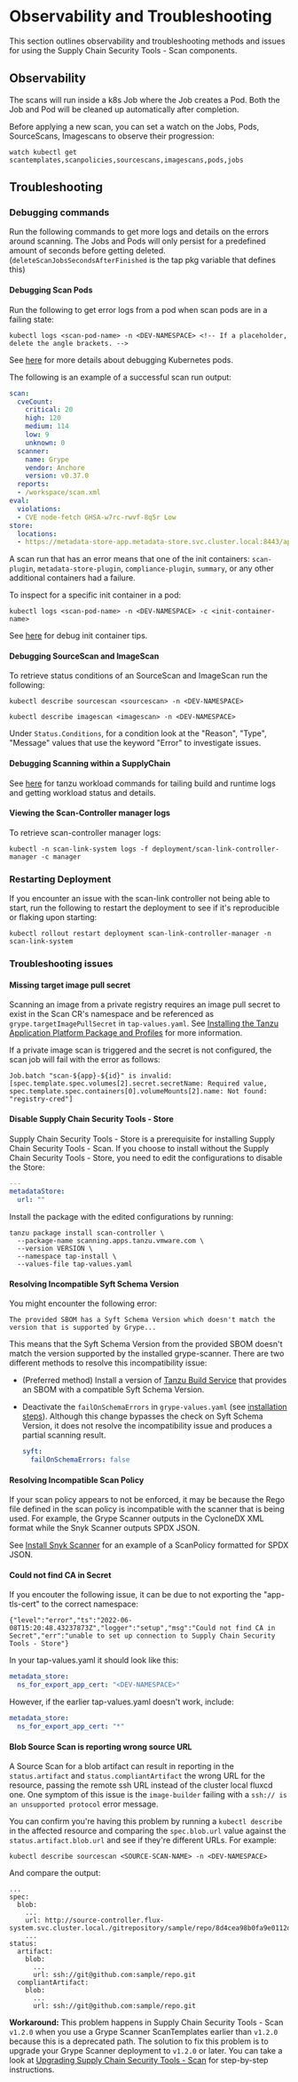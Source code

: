 # Observability and Troubleshooting

This section outlines observability and troubleshooting methods and issues for using the Supply Chain Security Tools - Scan components.

## <a id="observability"></a> **Observability**

The scans will run inside a k8s Job where the Job creates a Pod. Both the Job and Pod will be cleaned up automatically after completion.

Before applying a new scan, you can set a watch on the Jobs, Pods, SourceScans, Imagescans to observe their progression:
```console
watch kubectl get scantemplates,scanpolicies,sourcescans,imagescans,pods,jobs
```

## <a id="troubleshooting"></a> **Troubleshooting**

### <a id="debugging-commands"></a> **Debugging commands**

Run the following commands to get more logs and details on the errors around scanning. The Jobs and Pods will only persist for a predefined amount of seconds before getting deleted. (`deleteScanJobsSecondsAfterFinished` is the tap pkg variable that defines this)

####  <a id="debugging-scan-pods"></a> **Debugging Scan Pods**
Run the following to get error logs from a pod when scan pods are in a failing state:
```console
kubectl logs <scan-pod-name> -n <DEV-NAMESPACE> <!-- If a placeholder, delete the angle brackets. -->
``` 
See [here](https://jamesdefabia.github.io/docs/user-guide/kubectl/kubectl_logs/) for more details about debugging Kubernetes pods.

The following is an example of a successful scan run output:
```yaml
scan:
  cveCount:
    critical: 20
    high: 120
    medium: 114
    low: 9
    unknown: 0
  scanner:
    name: Grype
    vendor: Anchore
    version: v0.37.0
  reports:
  - /workspace/scan.xml
eval:
  violations:
  - CVE node-fetch GHSA-w7rc-rwvf-8q5r Low
store:
  locations:
  - https://metadata-store-app.metadata-store.svc.cluster.local:8443/api/sources?repo=hound&sha=5805c6502976c10f5529e7f7aeb0af0c370c0354&org=houndci
``` 
A scan run that has an error means that one of the init containers: `scan-plugin`, `metadata-store-plugin`, `compliance-plugin`, `summary`, or any other additional containers had a failure.

To inspect for a specific init container in a pod:
```console
kubectl logs <scan-pod-name> -n <DEV-NAMESPACE> -c <init-container-name>
```
See [here](https://kubernetes.io/docs/tasks/debug/debug-application/debug-init-containers/) for debug init container tips.

####  <a id="debug-source-image-scan"></a> **Debugging SourceScan and ImageScan**

To retrieve status conditions of an SourceScan and ImageScan run the following:
```console
kubectl describe sourcescan <sourcescan> -n <DEV-NAMESPACE> 
``` 

```console
kubectl describe imagescan <imagescan> -n <DEV-NAMESPACE> 
``` 

Under `Status.Conditions`, for a condition look at the "Reason", "Type", "Message" values that use the keyword "Error" to investigate issues.

#### <a id="debug-scanning-in-supplychain"></a> **Debugging Scanning within a SupplyChain**

See [here](../cli-plugins/apps/debug-workload.md) for tanzu workload commands for tailing build and runtime logs and getting workload status and details.


#### <a id="view-scan-controller-manager-logs"></a> **Viewing the Scan-Controller manager logs**
To retrieve scan-controller manager logs:
```console
kubectl -n scan-link-system logs -f deployment/scan-link-controller-manager -c manager
```

### <a id="restarting-deployment"></a> **Restarting Deployment**

If you encounter an issue with the scan-link controller not being able to start, run the following to restart the deployment to see if it's reproducible or flaking upon starting:
```console
kubectl rollout restart deployment scan-link-controller-manager -n scan-link-system
```

### <a id="troubleshooting-issues"></a> **Troubleshooting issues**

#### <a id="miss-img-ps"></a> **Missing target image pull secret**

Scanning an image from a private registry requires an image pull secret to exist in the Scan CR's namespace and be referenced as `grype.targetImagePullSecret` in `tap-values.yaml`. See [Installing the Tanzu Application Platform Package and Profiles](../install.md) for more information.

If a private image scan is triggered and the secret is not configured, the scan job will fail with the error as follows:

```console
Job.batch "scan-${app}-${id}" is invalid: [spec.template.spec.volumes[2].secret.secretName: Required value, spec.template.spec.containers[0].volumeMounts[2].name: Not found: "registry-cred"]
```

#### <a id="disable-scst-store"></a> **Disable Supply Chain Security Tools - Store**

Supply Chain Security Tools - Store is a prerequisite for installing Supply Chain Security Tools - Scan.
If you choose to install without the Supply Chain Security Tools - Store,  you need to edit the
configurations to disable the Store:

  ```yaml
  ---
  metadataStore:
    url: ""
  ```

  Install the package with the edited configurations by running:

  ```console
  tanzu package install scan-controller \
    --package-name scanning.apps.tanzu.vmware.com \
    --version VERSION \
    --namespace tap-install \
    --values-file tap-values.yaml
  ```

#### <a id="incompatible-syft-schema-version"></a> **Resolving Incompatible Syft Schema Version**

  You might encounter the following error:

  ```console
  The provided SBOM has a Syft Schema Version which doesn't match the version that is supported by Grype...
  ```

  This means that the Syft Schema Version from the provided SBOM doesn't match the version supported by the installed grype-scanner. There are two different methods to resolve this incompatibility issue:

  - (Preferred method) Install a version of [Tanzu Build Service](../tanzu-build-service/tbs-about.md) that provides an SBOM with a compatible Syft Schema Version.
  - Deactivate the `failOnSchemaErrors` in `grype-values.yaml` (see [installation steps](install-scst-scan.md)). Although this change bypasses the check on Syft Schema Version, it does not resolve the incompatibility issue and produces a partial scanning result.

    ```yaml
    syft:
      failOnSchemaErrors: false
    ```

#### <a id="incompatible-scan-policy"></a> **Resolving Incompatible Scan Policy**
  If your scan policy appears to not be enforced, it may be because the Rego file defined in the scan policy is incompatible with the scanner that is being used. For example, the Grype Scanner outputs in the CycloneDX XML format while the Snyk Scanner outputs SPDX JSON.

  See [Install Snyk Scanner](install-snyk-integration.md#a-idverifya-verify-integration-with-snyk) for an example of a ScanPolicy formatted for SPDX JSON.

#### <a id="incompatible-scan-policy"></a> **Could not find CA in Secret**

  If you encouter the following issue, it can be due to not exporting the "app-tls-cert" to the correct namespace:
  ```console
  {"level":"error","ts":"2022-06-08T15:20:48.43237873Z","logger":"setup","msg":"Could not find CA in Secret","err":"unable to set up connection to Supply Chain Security Tools - Store"}
  ```

  In your tap-values.yaml it should look like this:
  ```yaml
  metadata_store:
    ns_for_export_app_cert: "<DEV-NAMESPACE>"
  ```

  However, if the earlier tap-values.yaml doesn't work, include:
  
  ```yaml
  metadata_store:
    ns_for_export_app_cert: "*"
  ```

#### <a id="reporting-wrong-blob-url"></a> **Blob Source Scan is reporting wrong source URL**

  A Source Scan for a blob artifact can result in reporting in the `status.artifact` and `status.compliantArtifact` the wrong URL for the resource, passing the remote ssh<!-- |SSH| is preferred. --> URL instead of the cluster local fluxcd one. One symptom of this issue is the `image-builder` failing with a `ssh:// is an unsupported protocol` error message. 

  You can confirm you're having this problem by running a `kubectl describe` in the affected resource and comparing the `spec.blob.url` value against the `status.artifact.blob.url` and see if they're different URLs. For example:

  ```console
  kubectl describe sourcescan <SOURCE-SCAN-NAME> -n <DEV-NAMESPACE> 
  ```

  And compare the output:

  ```console
  ...
  spec:
    blob:
      ...
      url: http://source-controller.flux-system.svc.cluster.local./gitrepository/sample/repo/8d4cea98b0fa9e0112d58414099d0229f190f7f1.tar.gz
      ...
  status:
    artifact:
      blob:
        ...
        url: ssh://git@github.com:sample/repo.git
    compliantArtifact:
      blob:
        ...
        url: ssh://git@github.com:sample/repo.git
  ```

  **Workaround:** This problem happens in Supply Chain Security Tools - Scan `v1.2.0` when you use a Grype Scanner ScanTemplates earlier than  `v1.2.0` because this is a deprecated path. The solution to fix this problem is to upgrade your Grype Scanner deployment to `v1.2.0` or later. You can take a look at [Upgrading Supply Chain Security Tools - Scan](upgrading.md#upgrade-to-1-2-0) for step-by-step instructions.
